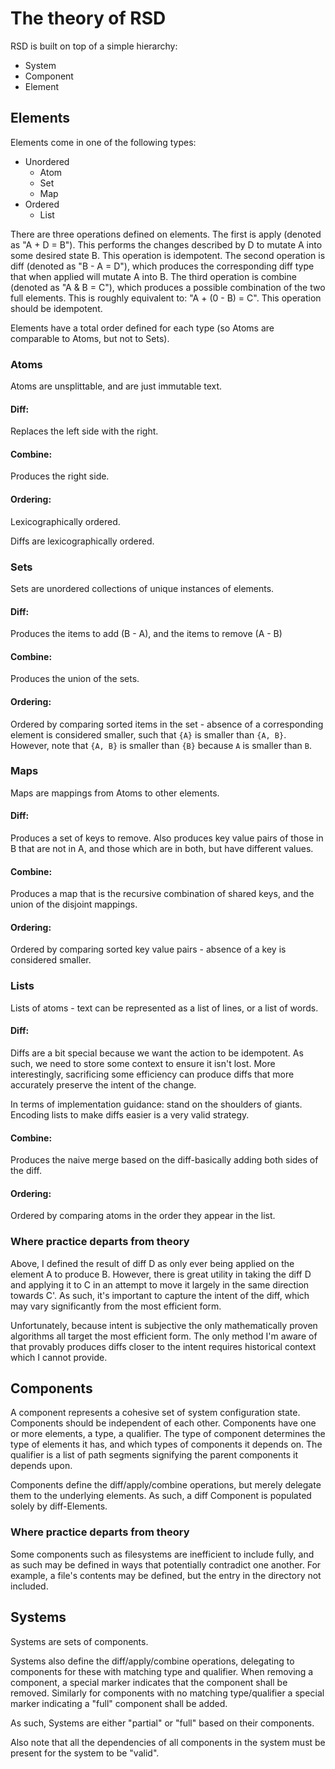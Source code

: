 # The theory of RSD

RSD is built on top of a simple hierarchy:

- System
- Component
- Element

## Elements

Elements come in one of the following types:

- Unordered
    - Atom
    - Set
    - Map
- Ordered
    - List

There are three operations defined on elements.
The first is apply (denoted as "A + D = B").
This performs the changes described by D to mutate A into some desired state B.
This operation is idempotent.
The second operation is diff (denoted as "B - A = D"), which produces the corresponding diff type that when applied will mutate A into B.
The third operation is combine (denoted as "A & B = C"), which produces a possible combination of the two full elements.
This is roughly equivalent to: "A + (0 - B) = C".
This operation should be idempotent.

Elements have a total order defined for each type (so Atoms are comparable to Atoms, but not to Sets).

### Atoms

Atoms are unsplittable, and are just immutable text.

#### Diff:

Replaces the left side with the right.

#### Combine:

Produces the right side.

#### Ordering:

Lexicographically ordered.

Diffs are lexicographically ordered.

### Sets

Sets are unordered collections of unique instances of elements.

#### Diff:

Produces the items to add (B - A), and the items to remove (A - B)

#### Combine:

Produces the union of the sets.

#### Ordering:

Ordered by comparing sorted items in the set - absence of a corresponding element is considered smaller, such that `{A}` is smaller than `{A, B}`.
However, note that `{A, B}` is smaller than `{B}` because `A` is smaller than `B`.

### Maps

Maps are mappings from Atoms to other elements.

#### Diff:

Produces a set of keys to remove.
Also produces key value pairs of those in B that are not in A, and those which are in both, but have different values.

#### Combine:

Produces a map that is the recursive combination of shared keys, and the union of the disjoint mappings.

#### Ordering:

Ordered by comparing sorted key value pairs - absence of a key is considered smaller.

### Lists

Lists of atoms - text can be represented as a list of lines, or a list of words.

#### Diff:

Diffs are a bit special because we want the action to be idempotent.
As such, we need to store some context to ensure it isn't lost.
More interestingly, sacrificing some efficiency can produce diffs that more accurately preserve the intent of the change.

In terms of implementation guidance: stand on the shoulders of giants. Encoding lists to make diffs easier is a very valid strategy.

#### Combine:

Produces the naive merge based on the diff-basically adding both sides of the diff.

#### Ordering:

Ordered by comparing atoms in the order they appear in the list.

### Where practice departs from theory

Above, I defined the result of diff D as only ever being applied on the element A to produce B.
However, there is great utility in taking the diff D and applying it to C in an attempt to move it largely in the same direction towards C'.
As such, it's important to capture the intent of the diff, which may vary significantly from the most efficient form.

Unfortunately, because intent is subjective the only mathematically proven algorithms all target the most efficient form.
The only method I'm aware of that provably produces diffs closer to the intent requires historical context which I cannot provide.

## Components

A component represents a cohesive set of system configuration state. Components should be independent of each other.
Components have one or more elements, a type, a qualifier.
The type of component determines the type of elements it has, and which types of components it depends on.
The qualifier is a list of path segments signifying the parent components it depends upon.

Components define the diff/apply/combine operations, but merely delegate them to the underlying elements. As such, a diff Component is populated solely by diff-Elements.

### Where practice departs from theory

Some components such as filesystems are inefficient to include fully, and as such may be defined in ways that potentially contradict one another. For example, a file's contents may be defined, but the entry in the directory not included.

## Systems

Systems are sets of components.

Systems also define the diff/apply/combine operations, delegating to components for these with matching type and qualifier. When removing a component, a special marker indicates that the component shall be removed. Similarly for components with no matching type/qualifier a special marker indicating a "full" component shall be added.

As such, Systems are either "partial" or "full" based on their components.

Also note that all the dependencies of all components in the system must be present for the system to be "valid".

